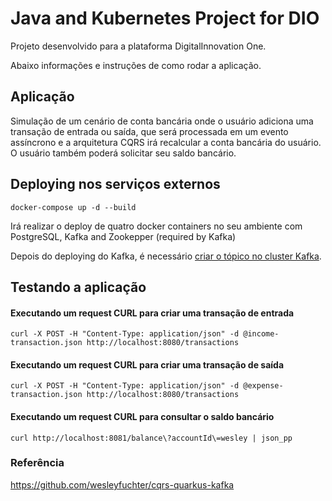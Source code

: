 # Java and Kubernetes Project for DIO

Projeto desenvolvido para a plataforma DigitalInnovation One.

Abaixo informações e instruções de como rodar a aplicação.

## Aplicação

Simulação de um cenário de conta bancária onde o usuário adiciona uma transação de entrada ou saída, que será processada em um evento assíncrono e a arquitetura CQRS irá recalcular a conta bancária do usuário. O usuário também poderá solicitar seu saldo bancário.


## Deploying nos serviços externos

```
docker-compose up -d --build
```
Irá realizar o deploy de quatro docker containers no seu ambiente com PostgreSQL, Kafka and Zookepper (required by Kafka)

Depois do deploying do Kafka, é necessário [criar o tópico no cluster Kafka](https://kafka.apache.org/quickstart).

## Testando a aplicação

#### Executando um request CURL para criar uma transação de entrada
```
curl -X POST -H "Content-Type: application/json" -d @income-transaction.json http://localhost:8080/transactions
```
#### Executando um request CURL para criar uma transação de saída
```
curl -X POST -H "Content-Type: application/json" -d @expense-transaction.json http://localhost:8080/transactions
```
#### Executando um request CURL para consultar o saldo bancário
```
curl http://localhost:8081/balance\?accountId\=wesley | json_pp
```

### Referência

https://github.com/wesleyfuchter/cqrs-quarkus-kafka

